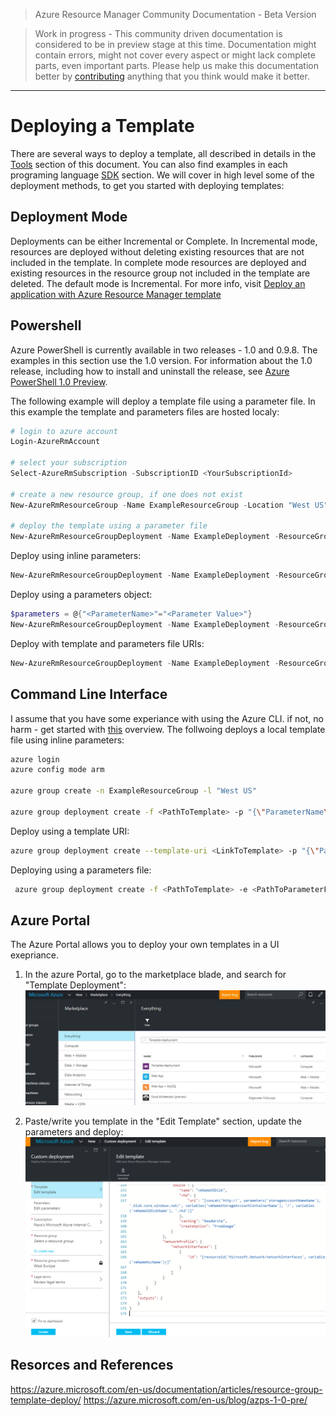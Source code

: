 > Azure Resource Manager Community Documentation - Beta Version

> Work in progress - This community driven documentation is considered to be in preview stage at this time. Documentation might contain errors, might not cover every aspect or might lack complete parts, even important parts. Please help us make this documentation better by [contributing](CONTRIBUTING.md) anything that you think would make it better.


---

#  Deploying a Template
There are several ways to deploy a template, all described in details in the [Tools](../Tools/README.md) section of this document. You can also find examples in each programing language [SDK](../ARM/SDKs/README.md) section.
We will cover in high level some of the deployment methods, to get you started with deploying templates:

## Deployment Mode
Deployments can be either Incremental or Complete. In Incremental mode, resources are deployed without deleting existing resources that are not included in the template. In complete mode resources are deployed and existing resources in the resource group not included in the template are deleted. The default mode is Incremental. For more info, visit [Deploy an application with Azure Resource Manager template](https://azure.microsoft.com/en-gb/documentation/articles/resource-group-template-deploy/)

## Powershell
Azure PowerShell is currently available in two releases - 1.0 and 0.9.8. The examples in this section use the 1.0 version.
For information about the 1.0 release, including how to install and uninstall the release, see [Azure PowerShell 1.0 Preview](https://azure.microsoft.com/en-us/blog/azps-1-0-pre/). 

The following example will deploy a template file using a parameter file. In this example the template and parameters files are hosted localy:
```powershell
# login to azure account
Login-AzureRmAccount

# select your subscription
Select-AzureRmSubscription -SubscriptionID <YourSubscriptionId>

# create a new resource group, if one does not exist
New-AzureRmResourceGroup -Name ExampleResourceGroup -Location "West US"

# deploy the template using a parameter file
New-AzureRmResourceGroupDeployment -Name ExampleDeployment -ResourceGroupName ExampleResourceGroup -TemplateFile <PathOrLinkToTemplate> -TemplateParameterFile <PathOrLinkToParameterFile>
```

Deploy using inline parameters:
```powershell
New-AzureRmResourceGroupDeployment -Name ExampleDeployment -ResourceGroupName ExampleResourceGroup -TemplateFile <PathOrLinkToTemplate> -myParameterName "parameterValue"
```

Deploy using a parameters object:
```powershell
$parameters = @{"<ParameterName>"="<Parameter Value>"}
New-AzureRmResourceGroupDeployment -Name ExampleDeployment -ResourceGroupName ExampleResourceGroup -TemplateFile <PathOrLinkToTemplate> -TemplateParameterObject $parameters
```

Deploy with template and parameters file URIs:
```powershell
New-AzureRmResourceGroupDeployment -Name ExampleDeployment -ResourceGroupName ExampleResourceGroup -TemplateUri <template uri> -TemplateParameterUri <parameters file uri>
```
## Command Line Interface
I assume that you have some experiance with using the Azure CLI. if not, no harm - get started with [this](https://azure.microsoft.com/en-us/documentation/articles/xplat-cli-azure-resource-manager/) overview.
The follwoing deploys a local template file using inline parameters:
```bash
azure login
azure config mode arm

azure group create -n ExampleResourceGroup -l "West US"

azure group deployment create -f <PathToTemplate> -p "{\"ParameterName\":{\"value\":\"ParameterValue\"}}" -g ExampleResourceGroup -n ExampleDeployment
```
Deploy using a template URI:
```bash
azure group deployment create --template-uri <LinkToTemplate> -p "{\"ParameterName\":{\"value\":\"ParameterValue\"}}" -g ExampleResourceGroup -n ExampleDeployment
 ```
 
Deploying using a parameters file:
```bash
 azure group deployment create -f <PathToTemplate> -e <PathToParameterFile> -g ExampleResourceGroup -n ExampleDeployment
```

## Azure Portal
The Azure Portal allows you to deploy your own templates in a UI exepriance. 

1. In the azure Portal, go to the marketplace blade, and search for "Template Deployment":
![alt tag](images/template_deployment_portal1.png)

2. Paste/write you template in the "Edit Template" section, update the parameters and deploy:
![alt tag](images/template_deployment_portal2.png)

## Resorces and References
https://azure.microsoft.com/en-us/documentation/articles/resource-group-template-deploy/
https://azure.microsoft.com/en-us/blog/azps-1-0-pre/

